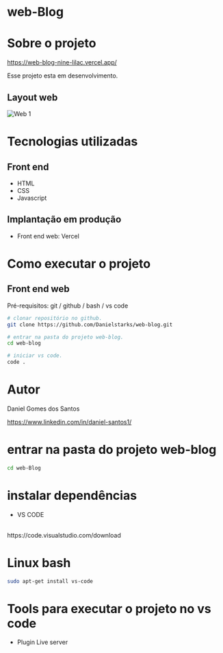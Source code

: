 # web-Blog

# Sobre o projeto
https://web-blog-nine-lilac.vercel.app/

Esse projeto esta em desenvolvimento.

## Layout web
![Web 1](https://github.com/Danielstarks/web-blog/blob/main/img/web-1.png)

# Tecnologias utilizadas
## Front end
- HTML
- CSS
- Javascript

## Implantação em produção
- Front end web: Vercel

# Como executar o projeto


## Front end web
Pré-requisitos: git / github / bash / vs code 

```bash
# clonar repositório no github.
git clone https://github.com/Danielstarks/web-blog.git

# entrar na pasta do projeto web-blog.
cd web-blog

# iniciar vs code.
code .
```

# Autor

Daniel Gomes dos Santos

https://www.linkedin.com/in/daniel-santos1/

# entrar na pasta do projeto web-blog

```bash
cd web-Blog
```
# instalar dependências
 - VS CODE
 <br>
  https://code.visualstudio.com/download
  
 # Linux bash
```bash
sudo apt-get install vs-code
```
 
# Tools para executar o projeto no vs code
- Plugin Live server



